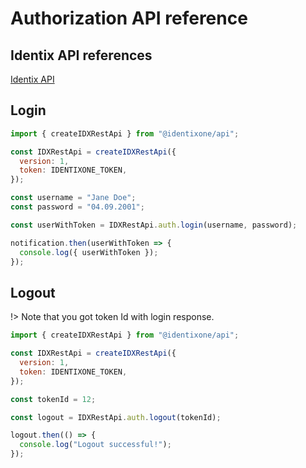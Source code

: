 # Authorization API reference

## Identix API references

[Identix API](https://kb.identix.one/#/authorization)

## Login

```js
import { createIDXRestApi } from "@identixone/api";

const IDXRestApi = createIDXRestApi({
  version: 1,
  token: IDENTIXONE_TOKEN,
});

const username = "Jane Doe";
const password = "04.09.2001";

const userWithToken = IDXRestApi.auth.login(username, password);

notification.then(userWithToken => {
  console.log({ userWithToken });
});
```

## Logout

!> Note that you got token Id with login response.

```js
import { createIDXRestApi } from "@identixone/api";

const IDXRestApi = createIDXRestApi({
  version: 1,
  token: IDENTIXONE_TOKEN,
});

const tokenId = 12;

const logout = IDXRestApi.auth.logout(tokenId);

logout.then(() => {
  console.log("Logout successful!");
});
```
